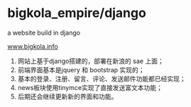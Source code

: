 bigkola_empire/django
==============

a website build in django

www.bigkola.info

1. 网站上基于django搭建的，部署在新浪的 sae 上面；
2. 前端界面基本是jquery 和 bootstrap 实现的；
3. 基本的登录、注册、留言、评论、发送邮件功能都已经实现；
4. news板块使用tinymce实现了直接发送富文本功能；
5. 后期还会继续更新新的界面和功能。
